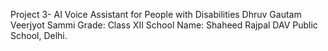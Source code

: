 Project 3- AI Voice Assistant for People with Disabilities
Dhruv Gautam
Veerjyot Sammi
Grade: Class XII
School Name: Shaheed Rajpal DAV Public School, Delhi.

